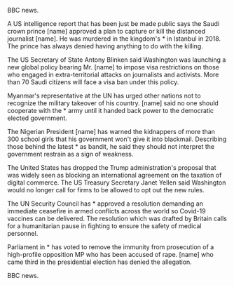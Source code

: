 BBC news.

A US intelligence report that has been just be made public says the Saudi crown prince [name] approved a plan to capture or kill the distanced journalist [name]. He was murdered in the kingdom's * in Istanbul in 2018. The prince has always denied having anything to do with the killing.

The US Secretary of State Antony Blinken said Washington was launching a new global policy bearing Mr. [name] to impose visa restrictions on those who engaged in extra-territorial attacks on journalists and activists. More than 70 Saudi citizens will face a visa ban under this policy.

Myanmar's representative at the UN has urged other nations not to recognize the military takeover of his country. [name] said no one should cooperate with the * army until it handed back power to the democratic elected government.

The Nigerian President [name] has warned the kidnappers of more than 300 school girls that his government won't give it into blackmail. Describing those behind the latest * as bandit, he said they should not interpret the government restrain as a sign of weakness.

The United States has dropped the Trump administration's proposal that was widely seen as blocking an international agreement on the taxation of digital commerce. The US Treasury Secretary Janet Yellen said Washington would no longer call for firms to be allowed to opt out the new rules.

The UN Security Council has * approved a resolution demanding an immediate ceasefire in armed conflicts across the world so Covid-19 vaccines can be delivered. The resolution which was drafted by Britain calls for a humanitarian pause in fighting to ensure the safety of medical personnel. 

Parliament in * has voted to remove the immunity from prosecution of a high-profile opposition MP who has been accused of rape. [name] who came third in the presidential election has denied the allegation.

BBC news.
